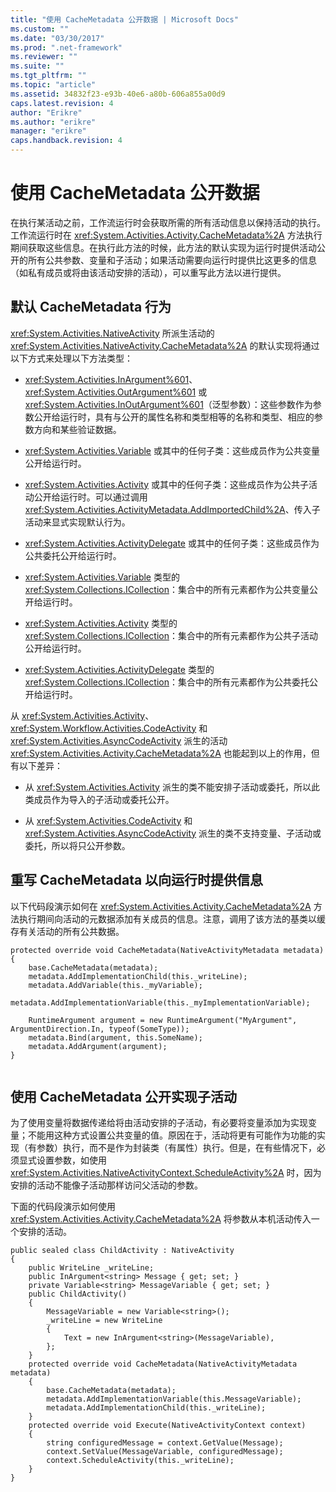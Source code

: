 ```yaml
---
title: "使用 CacheMetadata 公开数据 | Microsoft Docs"
ms.custom: ""
ms.date: "03/30/2017"
ms.prod: ".net-framework"
ms.reviewer: ""
ms.suite: ""
ms.tgt_pltfrm: ""
ms.topic: "article"
ms.assetid: 34832f23-e93b-40e6-a80b-606a855a00d9
caps.latest.revision: 4
author: "Erikre"
ms.author: "erikre"
manager: "erikre"
caps.handback.revision: 4
---
```

# 使用 CacheMetadata 公开数据
在执行某活动之前，工作流运行时会获取所需的所有活动信息以保持活动的执行。工作流运行时在 <xref:System.Activities.Activity.CacheMetadata%2A> 方法执行期间获取这些信息。在执行此方法的时候，此方法的默认实现为运行时提供活动公开的所有公共参数、变量和子活动；如果活动需要向运行时提供比这更多的信息（如私有成员或将由该活动安排的活动），可以重写此方法以进行提供。  
  
## 默认 CacheMetadata 行为  
 <xref:System.Activities.NativeActivity> 所派生活动的 <xref:System.Activities.NativeActivity.CacheMetadata%2A> 的默认实现将通过以下方式来处理以下方法类型：  
  
-   <xref:System.Activities.InArgument%601>、<xref:System.Activities.OutArgument%601> 或 <xref:System.Activities.InOutArgument%601>（泛型参数）：这些参数作为参数公开给运行时，具有与公开的属性名称和类型相等的名称和类型、相应的参数方向和某些验证数据。  
  
-   <xref:System.Activities.Variable> 或其中的任何子类：这些成员作为公共变量公开给运行时。  
  
-   <xref:System.Activities.Activity> 或其中的任何子类：这些成员作为公共子活动公开给运行时。可以通过调用 <xref:System.Activities.ActivityMetadata.AddImportedChild%2A>、传入子活动来显式实现默认行为。  
  
-   <xref:System.Activities.ActivityDelegate> 或其中的任何子类：这些成员作为公共委托公开给运行时。  
  
-   <xref:System.Activities.Variable> 类型的 <xref:System.Collections.ICollection>：集合中的所有元素都作为公共变量公开给运行时。  
  
-   <xref:System.Activities.Activity> 类型的 <xref:System.Collections.ICollection>：集合中的所有元素都作为公共子活动公开给运行时。  
  
-   <xref:System.Activities.ActivityDelegate> 类型的 <xref:System.Collections.ICollection>：集合中的所有元素都作为公共委托公开给运行时。  
  
 从 <xref:System.Activities.Activity>、<xref:System.Workflow.Activities.CodeActivity> 和 <xref:System.Activities.AsyncCodeActivity> 派生的活动 <xref:System.Activities.Activity.CacheMetadata%2A> 也能起到以上的作用，但有以下差异：  
  
-   从 <xref:System.Activities.Activity> 派生的类不能安排子活动或委托，所以此类成员作为导入的子活动或委托公开。  
  
-   从 <xref:System.Activities.CodeActivity> 和 <xref:System.Activities.AsyncCodeActivity> 派生的类不支持变量、子活动或委托，所以将只公开参数。  
  
## 重写 CacheMetadata 以向运行时提供信息  
 以下代码段演示如何在 <xref:System.Activities.Activity.CacheMetadata%2A> 方法执行期间向活动的元数据添加有关成员的信息。注意，调用了该方法的基类以缓存有关活动的所有公共数据。  
  
```  
protected override void CacheMetadata(NativeActivityMetadata metadata)  
{      
    base.CacheMetadata(metadata);  
    metadata.AddImplementationChild(this._writeLine);  
    metadata.AddVariable(this._myVariable);  
    metadata.AddImplementationVariable(this._myImplementationVariable);  
  
    RuntimeArgument argument = new RuntimeArgument("MyArgument", ArgumentDirection.In, typeof(SomeType));  
    metadata.Bind(argument, this.SomeName);  
    metadata.AddArgument(argument);  
}  
  
```  
  
## 使用 CacheMetadata 公开实现子活动  
 为了使用变量将数据传递给将由活动安排的子活动，有必要将变量添加为实现变量；不能用这种方式设置公共变量的值。原因在于，活动将更有可能作为功能的实现（有参数）执行，而不是作为封装类（有属性）执行。但是，在有些情况下，必须显式设置参数，如使用 <xref:System.Activities.NativeActivityContext.ScheduleActivity%2A> 时，因为安排的活动不能像子活动那样访问父活动的参数。  
  
 下面的代码段演示如何使用 <xref:System.Activities.Activity.CacheMetadata%2A> 将参数从本机活动传入一个安排的活动。  
  
```  
public sealed class ChildActivity : NativeActivity  
{  
    public WriteLine _writeLine;  
    public InArgument<string> Message { get; set; }  
    private Variable<string> MessageVariable { get; set; }  
    public ChildActivity()  
    {  
        MessageVariable = new Variable<string>();  
        _writeLine = new WriteLine  
        {  
            Text = new InArgument<string>(MessageVariable),  
        };  
    }  
    protected override void CacheMetadata(NativeActivityMetadata metadata)  
    {  
        base.CacheMetadata(metadata);  
        metadata.AddImplementationVariable(this.MessageVariable);  
        metadata.AddImplementationChild(this._writeLine);  
    }  
    protected override void Execute(NativeActivityContext context)  
    {  
        string configuredMessage = context.GetValue(Message);  
        context.SetValue(MessageVariable, configuredMessage);  
        context.ScheduleActivity(this._writeLine);  
    }  
}  
  
```